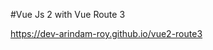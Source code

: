 #Vue Js 2 with Vue Route 3

<a href="https://dev-arindam-roy.github.io/vue2-route3/">https://dev-arindam-roy.github.io/vue2-route3</a>
